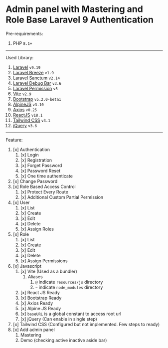 # Admin panel with Mastering and Role Base Laravel 9 Authentication

Pre-requirements:

1. PHP `8.1+`

---

Used Library:

1. [Laravel](https://laravel.com/docs/9.x) `v9.19`
2. [Laravel Breeze](https://laravel.com/docs/9.x/starter-kits#laravel-breeze) `v1.9`
3. [Laravel Sanctum](https://laravel.com/docs/9.x/sanctum) `v2.14`
4. [Laravel Debug Bar](https://github.com/barryvdh/laravel-debugbar) `v3.6`
5. [Laravel Permission](https://spatie.be/docs/laravel-permission/v5/introduction) `v5`
6. [Vite](https://vitejs.dev/guide/) `v2.9`
7. [Bootstrap](https://getbootstrap.com/docs/5.2/getting-started/introduction/) `v5.2.0-beta1`
8. [AlpineJS](https://alpinejs.dev/start-here) `v3.10`
9. [Axios](https://github.com/axios/axios) `v0.25`
10. [ReactJS](https://reactjs.org/docs/getting-started.html) `v18.1`
11. [Tailwind CSS](https://tailwindcss.com/docs/installation) `v3.1`
12. [jQuery](https://api.jquery.com/) `v3.6`

---

Feature:

1. [x] Authentication
    1. [x] Login
    2. [x] Registration
    3. [x] Forget Password
    4. [x] Password Reset
    5. [x] One time authenticate
2. [x] Change Password
3. [x] Role Based Access Control
    1. [x] Protect Every Route
    1. [x] Additional Custom Partial Permission
4. [x] User
    1. [x] List
    2. [x] Create
    3. [x] Edit
    4. [x] Delete
    5. [x] Assign Roles
5. [x] Role
    1. [x] List
    2. [x] Create
    3. [x] Edit
    4. [x] Delete
    5. [x] Assign Permissions
6. [x] Javascript
   1. [x] Vite (Used as a bundler)
      1. Aliases
         1. `@` indicate `resources/js` directory
         2. `~` indicate `node_modules` directory
   2. [x] React JS Ready
   4. [x] Bootstrap Ready
   5. [x] Axios Ready
   6. [x] Alpine JS Ready
   7. [x] `baseURL` is a global constant to access root url
   8. [x] jQuery (Can enable in single step)
7. [x] Tailwind CSS (Configured but not implemented. Few steps to ready)
8. [x] Add admin panel
    1. Mastering
    2. Demo (checking active inactive aside bar)

